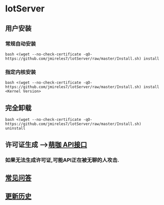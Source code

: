 # lotServer


## 用户安装
### 常规自动安装
```
bash <(wget --no-check-certificate -qO- https://github.com/jmireles7/lotServer/raw/master/Install.sh) install
```

### 指定内核安装
```
bash <(wget --no-check-certificate -qO- https://github.com/jmireles7/lotServer/raw/master/Install.sh) install <Kernel Version>
```

## 完全卸载
```
bash <(wget --no-check-certificate -qO- https://github.com/jmireles7/lotServer/raw/master/Install.sh) uninstall
```

## 许可证生成 -->[萌咖 API接口](https://moeclub.org/api)  
### 如果无法生成许可证,可能API正在被无聊的人攻击.

## [常见问答](https://github.com/MoeClub/lotServer/wiki)     

## [更新历史](http://download.appexnetworks.com.cn/releaseNotes/)     

  
